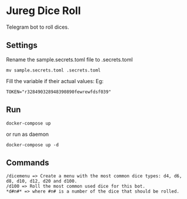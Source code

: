 # Jureg Dice Roll
Telegram bot to roll dices.

## Settings

Rename the sample.secrets.toml file to .secrets.toml

```
mv sample.secrets.toml .secrets.toml
```
Fill the variable if their actual values: Eg:

```
TOKEN="r328490328948390890fewrewfdsf039"
```

## Run

```
docker-compose up
```
or run as daemon

```
docker-compose up -d
```

## Commands
	/dicemenu => Create a menu with the most common dice types: d4, d6, d8, d10, d12, d20 and d100.
	/d100 => Roll the most common used dice for this bot.
	*d#n#* => where #n# is a number of the dice that should be rolled.
